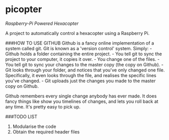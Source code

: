 picopter
========

*Raspberry-Pi Powered Hexacopter*

A project to automatically control a hexacopter using a Raspberry Pi.

###HOW TO USE GITHUB
Github is a fancy online implementation of a system called git. Git is known as a 'version control'
system. Simply:
	- Github holds a folder containing the entire project.
	- You tell git to sync the project to your computer, it copies it over.
	- You change one of the files.
	- You tell git to sync your changes to the master copy (the copy on Github).
	- Git looks through your folder, and notices that you've only changed one file. Specifically,
	  it even looks through the file, and realises the specific lines you've changed.
	- Git uploads just the changes you made to the master copy on Github.
	
Github remembers every single change anybody has ever made. It does fancy things like show you
timelines of changes, and lets you roll back at any time. It's pretty easy to pick up.

###TODO LIST
1. Modularise the code
2. Obtain the required header files
